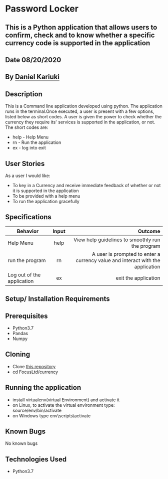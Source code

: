 # Password Locker
## This is a Python application that allows users to confirm, check and to know whether a specific currency code is supported in the application

## Date 08/20/2020

## By **[Daniel Kariuki ](https://github.com/Buttonupd)**

## Description
This is a Command line application developed using python. The application runs in the terminal.Once executed, a user is present with a few options, listed below as short codes.
A user is given the power to check whether the currency they require its' services is supported in the application, or not. <br/>
The short codes are:
* help - Help Menu
* rn - Run the application
* ex - log into exit


## User Stories
As a user I would like:
* To key in a Currency and receive immediate feedback of whether or not it is supported in the application
* To be provided with a help menu
* To run the application gracefully


## Specifications
| Behavior        | Input           | Outcome  |
| ------------- |:-------------:| -----:|
| Help Menu | help | View help guidelines to smoothly run the program |
| run the program| rn | A user is prompted to enter a currency value and interact with the application |
| Log out of the application | ex| exit the application |

## Setup/ Installation Requirements

## Prerequisites
* Python3.7
* Pandas
* Numpy

## Cloning
* Clone [this repository](https://github.com/Buttonupd/Explore/)
* cd FocusLtd/currency

## Running the application
* install virtualenv(virtual Environment) and activate it
* on Linux, to activate the virtual environment type: source/env/bin/activate <br/>
* on Windows type env\scripts\activate



## Known Bugs

No known bugs

## Technologies Used
- Python3.7




